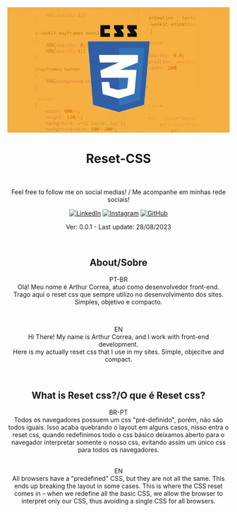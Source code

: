 <div align="center" markdown="1">
<img alt="CSS Banner" src="/img/banner.webp" />
  
# Reset-CSS

<br>

Feel free to follow me on social medias! / Me acompanhe em minhas rede sociais!



[![LinkedIn](https://img.shields.io/badge/LinkedIn-000?style=for-the-badge&logo=linkedin&logoColor=0E76A8)](https://www.linkedin.com/in/arthurcorream/)
[![Instagram](https://img.shields.io/badge/Instagram-000?style=for-the-badge&logo=instagram)](https://www.instagram.com/arthurcoorea/)
[![GitHub](https://img.shields.io/badge/GitHub-000?style=for-the-badge&logo=github&logoColor=30A3DC)]([https://docs.github.com/](https://github.com/ArtCM))

Ver: 0.0.1 - Last update: 28/08/2023

<br>

</div>

<div align="center" markdown="1">

## About/Sobre

PT-BR<br>
Olá! Meu nome é Arthur Correa, atuo como desenvolvedor front-end. 
<br>
Trago aqui o reset css que sempre utilizo no desenvolvimento dos sites. Simples, objetivo e compacto.

<br>

EN<br>
Hi There! My name is Arthur Correa, and I work with front-end development.
<br>
Here is my actually reset css that I use in my sites. Simple, objecitve and compact.

</div>

<br>


<div align="center" markdown="1">
  
## What is Reset css?/O que é Reset css?

BR-PT
<br>
Todos os navegadores possuem um css "pré-definido", porém, não são todos iguais. Isso acaba quebrando o layout em alguns casos, nisso entra o reset css, quando redefinimos todo o css básico
deixamos aberto para o navegador interpretar somente o nosso css, evitando assim um único css para todos os navegadores.

<br>
EN
<br>
All browsers have a "predefined" CSS, but they are not all the same. This ends up breaking the layout in some cases. This is where the CSS reset comes in – when we redefine all the basic CSS, we allow the browser to interpret only our CSS, thus avoiding a single CSS for all browsers.

</div>
